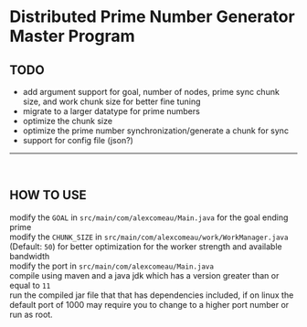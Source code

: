 <h1> Distributed Prime Number Generator Master Program </h1>
<h2>TODO</h2>
<ul>
    <li> add argument support for goal, number of nodes, prime sync chunk size, and work chunk size for better fine tuning
    <li> migrate to a larger datatype for prime numbers
    <li> optimize the chunk size
    <li> optimize the prime number synchronization/generate a chunk for sync
    <li> support for config file (json?)
</ul>
<hr><br>
<h2> HOW TO USE </h2>
<p>modify the <code>GOAL</code> in <code>src/main/com/alexcomeau/Main.java</code> for the goal ending prime  <br>
modify the <code>CHUNK_SIZE</code> in <code>src/main/com/alexcomeau/work/WorkManager.java</code> (Default: <code>50</code>) for better optimization for the worker strength and available bandwidth <br>
modify the port in <code>src/main/com/alexcomeau/Main.java</code><br>
compile using maven and a java jdk which  has a version greater than or equal to <code>11</code> <br>
run the compiled jar file that that has dependencies included, if on linux the default port of 1000 may require you to change to a higher port number or run as root.



